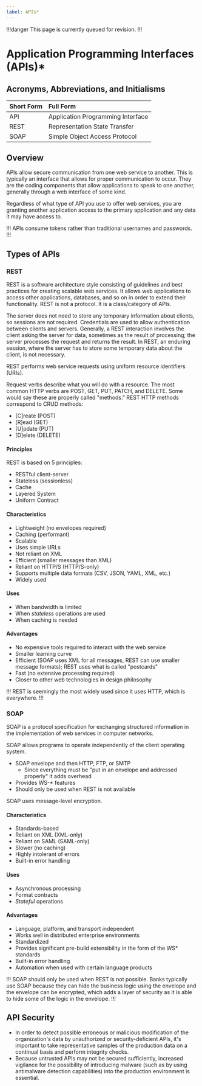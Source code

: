 ```yaml
---
label: APIs*
---
```


!!!danger
This page is currently queued for revision.
!!!

# Application Programming Interfaces (APIs)*

## Acronyms, Abbreviations, and Initialisms

Short Form | Full Form
:--- | :---
API | Application Programming Interface
REST | Representation State Transfer
SOAP | Simple Object Access Protocol

## Overview

APIs allow secure communication from one web service to another. This is typically an interface that allows for proper communication to occur. They are the coding components that allow applications to speak to one another, generally through a web interface of some kind.

Regardless of what type of API you use to offer web services, you are granting another application access to the primary application and any data it may have access to.

!!!
APIs consume tokens rather than traditional usernames and passwords.
!!!

## Types of APIs

### REST

REST is a software architecture style consisting of guidelines and best practices for creating scalable web services. It allows web applications to access other applications, databases, and so on in order to extend their functionality. REST is not a protocol. It is a class/category of APIs.

The server does not need to store any temporary information about clients, so sessions are not required. Credentials are used to allow authentication between clients and servers. Generally, a REST interaction involves the client asking the server for data, sometimes as the result of processing; the server processes the request and returns the result. In REST, an enduring session, where the server has to store some temporary data about the client, is not necessary.

REST performs web service requests using uniform resource identifiers (URIs).

Request verbs describe what you will do with a resource. The most common HTTP verbs are POST, GET, PUT, PATCH, and DELETE. Some would say these are properly called "methods." REST HTTP methods correspond to CRUD methods:

- [C]reate (POST)
- [R]ead (GET)
- [U]pdate (PUT)
- [D]elete (DELETE)

#### Principles

REST is based on 5 principles:

- RESTful client-server
- Stateless (sessionless)
- Cache
- Layered System
- Uniform Contract

#### Characteristics

- Lightweight (no envelopes required)
- Caching (performant)
- Scalable
- Uses simple URLs
- Not reliant on XML
- Efficient (smaller messages than XML)
- Reliant on HTTP/S (HTTP/S-only)
- Supports multiple data formats (CSV, JSON, YAML, XML, etc.)
- Widely used

#### Uses

- When bandwidth is limited
- When *stateless* operations are used
- When caching is needed

#### Advantages

- No expensive tools required to interact with the web service
- Smaller learning curve
- Efficient (SOAP uses XML for all messages, REST can use smaller message formats); REST uses what is called "postcards"
- Fast (no extensive processing required)
- Closer to other web technologies in design philosophy

!!!
REST is seemingly the most widely used since it uses HTTP, which is everywhere.
!!!

### SOAP

SOAP is a protocol specification for exchanging structured information in the implementation of web services in computer networks.

SOAP allows programs to operate independently of the client operating system.

- SOAP envelope and then HTTP, FTP, or SMTP
  - Since everything must be "put in an envelope and addressed properly" it adds overhead
- Provides WS-* features
- Should only be used when REST is not available

SOAP uses message-level encryption.

#### Characteristics

- Standards-based
- Reliant on XML (XML-only)
- Reliant on SAML (SAML-only)
- Slower (no caching)
- Highly intolerant of errors
- Built-in error handling

#### Uses

- Asynchronous processing
- Format contracts
- *Stateful* operations

#### Advantages

- Language, platform, and transport independent
- Works well in distributed enterprise environments
- Standardized
- Provides significant pre-build extensibility in the form of the WS* standards
- Built-in error handling
- Automation when used with certain language products

!!!
SOAP should only be used when REST is not possible. Banks typically use SOAP because they can hide the business logic using the envelope and the envelope can be encrypted, which adds a layer of security as it is able to hide some of the logic in the envelope.
!!!

## API Security

- In order to detect possible erroneous or malicious modification of the organization's data by unauthorized or security-deficient APIs, it's important to take representative samples of the production data on a continual basis and perform integrity checks.
- Because untrusted APIs may not be secured sufficiently, increased vigilance for the possibility of introducing malware (such as by using antimalware detection capabilities) into the production environment is essential.
